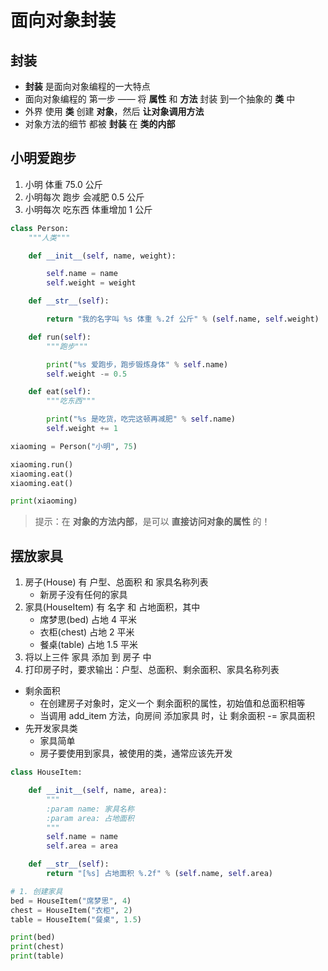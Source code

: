# 面向对象封装
## 封装
- **封装** 是面向对象编程的一大特点
- 面向对象编程的 第一步 —— 将 **属性** 和 **方法** 封装 到一个抽象的 **类** 中
- 外界 使用 **类** 创建 **对象**，然后 **让对象调用方法**
- 对象方法的细节 都被 **封装** 在 **类的内部**

## 小明爱跑步
1. 小明 体重 75.0 公斤
2. 小明每次 跑步 会减肥 0.5 公斤
3. 小明每次 吃东西 体重增加 1 公斤
```python
class Person:
    """人类"""

    def __init__(self, name, weight):

        self.name = name
        self.weight = weight

    def __str__(self):

        return "我的名字叫 %s 体重 %.2f 公斤" % (self.name, self.weight)

    def run(self):
        """跑步"""

        print("%s 爱跑步，跑步锻炼身体" % self.name)
        self.weight -= 0.5

    def eat(self):
        """吃东西"""

        print("%s 是吃货，吃完这顿再减肥" % self.name)
        self.weight += 1

xiaoming = Person("小明", 75)

xiaoming.run()
xiaoming.eat()
xiaoming.eat()

print(xiaoming)
```
> 提示：在 **对象的方法内部**，是可以 **直接访问对象的属性** 的！

## 摆放家具

1. 房子(House) 有 户型、总面积 和 家具名称列表
    - 新房子没有任何的家具
2. 家具(HouseItem) 有 名字 和 占地面积，其中
    - 席梦思(bed) 占地 4 平米
    - 衣柜(chest) 占地 2 平米
    - 餐桌(table) 占地 1.5 平米
3. 将以上三件 家具 添加 到 房子 中
4. 打印房子时，要求输出：户型、总面积、剩余面积、家具名称列表

- 剩余面积
    - 在创建房子对象时，定义一个 剩余面积的属性，初始值和总面积相等
    - 当调用 add_item 方法，向房间 添加家具 时，让 剩余面积 -= 家具面积
- 先开发家具类
    - 家具简单
    - 房子要使用到家具，被使用的类，通常应该先开发
```python
class HouseItem:

    def __init__(self, name, area):
        """
        :param name: 家具名称
        :param area: 占地面积
        """
        self.name = name
        self.area = area

    def __str__(self):
        return "[%s] 占地面积 %.2f" % (self.name, self.area)

# 1. 创建家具
bed = HouseItem("席梦思", 4)
chest = HouseItem("衣柜", 2)
table = HouseItem("餐桌", 1.5)

print(bed)
print(chest)
print(table)
```










